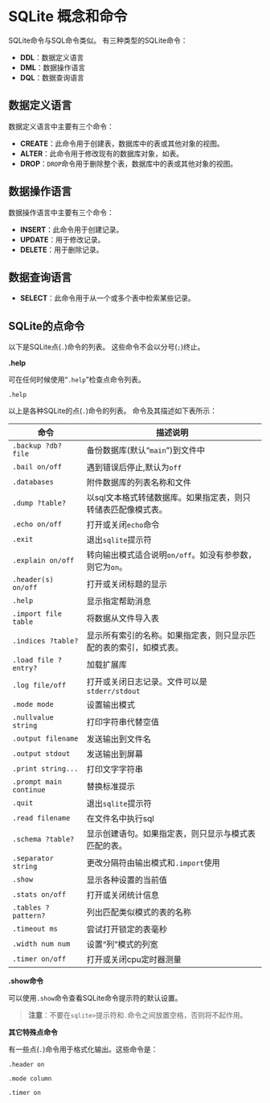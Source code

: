 # SQLite 概念和命令

SQLite命令与SQL命令类似。 有三种类型的SQLite命令：

- **DDL**：数据定义语言
- **DML**：数据操作语言
- **DQL**：数据查询语言

## 数据定义语言

数据定义语言中主要有三个命令：

- **CREATE**：此命令用于创建表，数据库中的表或其他对象的视图。
- **ALTER**：此命令用于修改现有的数据库对象，如表。
- **DROP**：`DROP`命令用于删除整个表，数据库中的表或其他对象的视图。

## 数据操作语言

数据操作语言中主要有三个命令：

- **INSERT**：此命令用于创建记录。
- **UPDATE**：用于修改记录。
- **DELETE**：用于删除记录。

## 数据查询语言

- **SELECT**：此命令用于从一个或多个表中检索某些记录。

## SQLite的点命令

以下是SQLite点(`.`)命令的列表。 这些命令不会以分号(`;`)终止。

**.help**

可在任何时候使用“`.help`”检查点命令列表。

```shell
.help
```

以上是各种SQLite的点(`.`)命令的列表。 命令及其描述如下表所示：

| 命令                    | 描述说明                                                     |
| ----------------------- | ------------------------------------------------------------ |
| `.backup ?db? file`     | 备份数据库(默认“`main`”)到文件中                             |
| `.bail on/off`          | 遇到错误后停止,默认为`off`                                   |
| `.databases`            | 附件数据库的列表名称和文件                                   |
| `.dump ?table?`         | 以sql文本格式转储数据库。如果指定表，则只转储表匹配像模式表。 |
| `.echo on/off`          | 打开或关闭`echo`命令                                         |
| `.exit`                 | 退出`sqlite`提示符                                           |
| `.explain on/off`       | 转向输出模式适合说明`on/off`。如没有参参数，则它为`on`。     |
| `.header(s) on/off`     | 打开或关闭标题的显示                                         |
| `.help`                 | 显示指定帮助消息                                             |
| `.import file table`    | 将数据从文件导入表                                           |
| `.indices ?table?`      | 显示所有索引的名称。如果指定表，则只显示匹配的表的索引，如模式表。 |
| `.load file ?entry?`    | 加载扩展库                                                   |
| `.log file/off`         | 打开或关闭日志记录。文件可以是`stderr/stdout`                |
| `.mode mode`            | 设置输出模式                                                 |
| `.nullvalue string`     | 打印字符串代替空值                                           |
| `.output filename`      | 发送输出到文件名                                             |
| `.output stdout`        | 发送输出到屏幕                                               |
| `.print string...`      | 打印文字字符串                                               |
| `.prompt main continue` | 替换标准提示                                                 |
| `.quit`                 | 退出`sqlite`提示符                                           |
| `.read filename`        | 在文件名中执行sql                                            |
| `.schema ?table?`       | 显示创建语句。如果指定表，则只显示与模式表匹配的表。         |
| `.separator string`     | 更改分隔符由输出模式和`.import`使用                          |
| `.show`                 | 显示各种设置的当前值                                         |
| `.stats on/off`         | 打开或关闭统计信息                                           |
| `.tables ?pattern?`     | 列出匹配类似模式的表的名称                                   |
| `.timeout ms`           | 尝试打开锁定的表毫秒                                         |
| `.width num num`        | 设置“列”模式的列宽                                           |
| `.timer on/off`         | 打开或关闭cpu定时器测量                                      |

**.show命令**

可以使用`.show`命令查看SQLite命令提示符的默认设置。

> **注意**：不要在`sqlite>`提示符和`.`命令之间放置空格，否则将不起作用。

**其它特殊点命令**

有一些点(`.`)命令用于格式化输出。这些命令是：

```shell
.header on

.mode column

.timer on
```